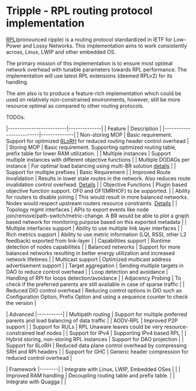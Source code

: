 # Tripple - RPL routing protocol implementation

[RPL](https://tools.ietf.org/html/rfc6550)(pronounced ripple) is a routing protocol standardized in IETF for Low-Power and Lossy Networks. This implementation aims to work consistently across, Linux, LWIP and other embedded OS.

The primary mission of this implementation is to ensure most optimal network overhead with tunable parameters towards RPL performance. The implementation will use latest RPL extensions (deemed RPLv2) for its handling.

The aim also is to produce a feature-rich implementation which could be used on relatively non-constrained environments, however, still be more resource optimal as compared to other routing protocols.

TODOs:

|-------------------------|--------------|
| Feature                 |  Description |
|-------------------------|--------------|
| Non-storing MOP | Basic requirement. Support for optimized [6LoRH](https://tools.ietf.org/html/rfc8138) for reduced routing header control overhead |
| Storing MOP | Basic requirement. Supporting optimized routing table, prefix table for lower RAM utilization. |
| Multiple instances | Support multiple instances with different objective functions |
| Multiple DODAGs per instance | For optimal load balancing using multi-BR solution [details](http://blog.rjed.org/rpl/2019/06/15/rpl_multi_instances_vs_multi_dodags/) |
| Support for multiple prefixes | Basic Requirement |
| Improved Route Invalidation | Results in lower stale routes in the network. Also reduces route invalidation control overhead. [Details](https://github.com/nyrahul/ietf-data/blob/master/DCO_performance_report.md) |
| Objective Functions | Plugin based objective function support. OF0 and OF1(MRHOF) to be supported. |
| Ability for routers to disable joining | This would result in more balanced networks. Nodes would respect upstream routers resource constraints. [Details](https://datatracker.ietf.org/doc/draft-ietf-roll-enrollment-priority/) |
| Topology mgmt interfaces | APIs to export events like node join/remove/path-switch/metric-change. A BR would be able to plot a graph based network for monitoring purpose based on this exported metadata |
| Multiple interfaces support | Ability to use multiple link layer interfaces |
| Rich metrics support | Ability to use metric information (LQI, RSSI, other L2 feedback) exported from link-layer |
| Capabilities support | Runtime detection of nodes capabilities |
| Balanced networks | Support for more balanced networks resulting in better energy utilization and increased network lifetimes |
| Multicast support | Optimized multicast address advertisement support |
| Target aggregation | Sending multiple targets in DAO to reduce control overhead |
| Loop detection and avoidance | Handling of RPI for loops detection/avoidance |
| Adjacency Probing | To check if the preferred parents are still available in case of sparse traffic |
| Reduced DIO control overhead | Reducing control options in DIO such as Configuration Option, Prefix Option and using a sequence counter to check the version |

| Advanced |-----------|
| Multipath routing | Support for multiple preferred parents and load balancing of data traffic |
| AODV-RPL | Improved P2P support |
| Support for RULs | RPL Unaware leaves could be very resource-constrained leaf nodes |
| Support for IPv4 | Supporting IPv4 based RPL |
| Hybrid storing, non-storing RPL instances | Support for DAO projection |
| Support for 6LoRH | Reduced data plane control overhead by compressing SRH and RPI headers |
| Support for GHC | Generic header compression for reduced control overhead |

| Framework |--------|
| Integrate with Linux, LWIP, Embedded OSes | |
| Improved RAM handling | Decoupling routing table and prefix table. |
| Integrate with Quagga | |


